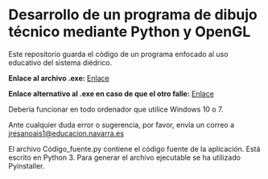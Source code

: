 # Desarrollo de un programa de dibujo técnico mediante Python y OpenGL
Este repositorio guarda el código de un programa enfocado al uso educativo del sistema diédrico.

**Enlace al archivo .exe:**
[Enlace](https://drive.google.com/open?id=15fRLrFcFbPjrWlnP9I3neFjRj8TuAQb4)

**Enlace alternativo al .exe en caso de que el otro falle:**
[Enlace](https://drive.google.com/open?id=1s15qYKsqI4rRQBTKd5Ox7NbVqeuljq3Q)


Debería funcionar en todo ordenador que utilice Windows 10 o 7.

Ante cualquier duda error o sugerencia, por favor, envía un correo a jresanoais1@educacion.navarra.es

El archivo Código_fuente.py contiene el código fuente de la aplicación. Está escrito en Python 3. Para generar el archivo ejecutable se ha utilizado Pyinstaller.
